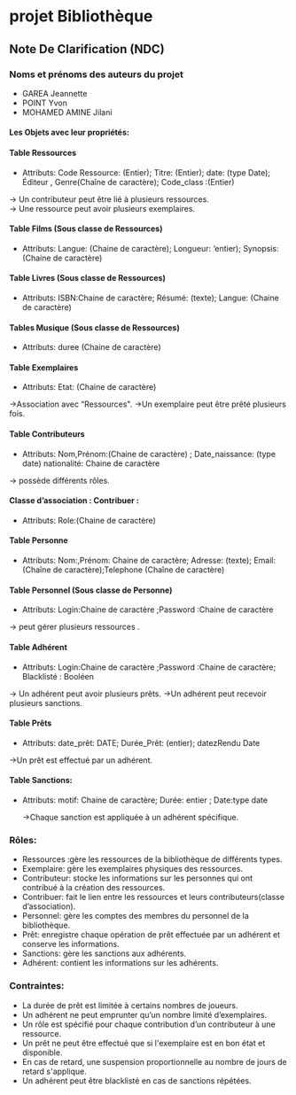 # projet Bibliothèque  
## Note De Clarification (NDC)       


### Noms et prénoms des auteurs du projet

- GAREA Jeannette 
- POINT Yvon 
- MOHAMED AMINE Jilani 


#### Les Objets avec leur propriétés:

#### Table Ressources

- Attributs: Code Ressource: (Entier); Titre: (Entier); date: (type Date); Éditeur , Genre(Chaîne de caractère); Code_class :(Entier)

-> Un contributeur peut être lié à plusieurs ressources.   
-> Une ressource peut avoir plusieurs exemplaires.   

#### Table Films (Sous classe de Ressources)

- Attributs: Langue: (Chaine de caractère); Longueur: ‘entier); Synopsis: (Chaine de caractère)
#### Table Livres (Sous classe de Ressources)
- Attributs: ISBN:Chaine de caractère; Résumé: (texte); Langue: (Chaine de caractère)
#### Tables Musique (Sous classe de Ressources)
- Attributs: duree (Chaine de caractère)

#### Table Exemplaires 
- Attributs: Etat: (Chaine de caractère)    

->Association avec “Ressources".
->Un exemplaire peut être prêté plusieurs fois.

#### Table Contributeurs
- Attributs: Nom,Prénom:(Chaine de caractère) ; Date_naissance: (type date) nationalité: Chaine de caractère     

-> possède différents rôles.   

####  Classe d’association : Contribuer : 
- Attributs: Role:(Chaine de caractère)

#### Table Personne
- Attributs: Nom:,Prénom: Chaine de caractère; Adresse: (texte); Email:(Chaîne de caractère);Telephone (Chaîne de caractère)  


#### Table Personnel (Sous classe de Personne)
- Attributs: Login:Chaine de caractère ;Password :Chaine de caractère 

-> peut gérer plusieurs ressources .

#### Table Adhérent
- Attributs: Login:Chaine de caractère ;Password :Chaine de caractère; Blacklisté : Booléen    

-> Un adhérent peut avoir plusieurs prêts.
->Un adhérent peut recevoir plusieurs sanctions.

#### Table Prêts
- Attributs: date_prêt: DATE; Durée_Prêt: (entier); datezRendu Date	   

->Un prêt est effectué par un adhérent.

#### Table Sanctions:
- Attributs: motif: Chaine de caractère; Durée: entier ; Date:type date

	->Chaque sanction est appliquée à un adhérent spécifique.




### Rôles:
- Ressources :gère les ressources de la bibliothèque de différents types.
- Exemplaire: gère les exemplaires physiques des ressources.
- Contributeur: stocke les informations sur les personnes qui ont contribué à la création des ressources.
- Contribuer:  fait le lien entre les ressources et leurs contributeurs(classe d’association).
- Personnel:  gère les comptes des membres du personnel de la bibliothèque.
- Prêt: enregistre chaque opération de prêt effectuée par un adhérent et conserve les informations.
- Sanctions: gère les sanctions  aux adhérents.
- Adhérent:  contient les informations sur les adhérents.

	


### Contraintes: 
- La durée de prêt est limitée à certains nombres de joueurs. 
- Un adhérent ne peut emprunter qu’un nombre limité d’exemplaires. 
- Un rôle est spécifié pour chaque contribution d’un contributeur à une ressource. 
- Un prêt ne peut être effectué que si l'exemplaire est en bon état et disponible.
- En cas de retard, une suspension proportionnelle au nombre de jours de retard s'applique.
- Un adhérent  peut être blacklisté en cas de sanctions répétées.
